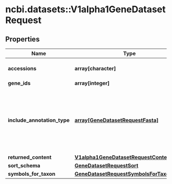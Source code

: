 # ncbi.datasets::V1alpha1GeneDatasetRequest

## Properties
Name | Type | Description | Notes
------------ | ------------- | ------------- | -------------
**accessions** | **array[character]** | RNA or Protein accessions. | [optional] 
**gene_ids** | **array[integer]** |  | [optional] 
**include_annotation_type** | [**array[GeneDatasetRequestFasta]**](GeneDatasetRequestFasta.md) | Select additional types of annotation to include in the data package.  If unset, no annotation is provided. | [optional] 
**returned_content** | [**V1alpha1GeneDatasetRequestContentType**](v1alpha1GeneDatasetRequestContentType.md) |  | [optional] 
**sort_schema** | [**GeneDatasetRequestSort**](GeneDatasetRequestSort.md) |  | [optional] 
**symbols_for_taxon** | [**GeneDatasetRequestSymbolsForTaxon**](GeneDatasetRequestSymbolsForTaxon.md) |  | [optional] 


